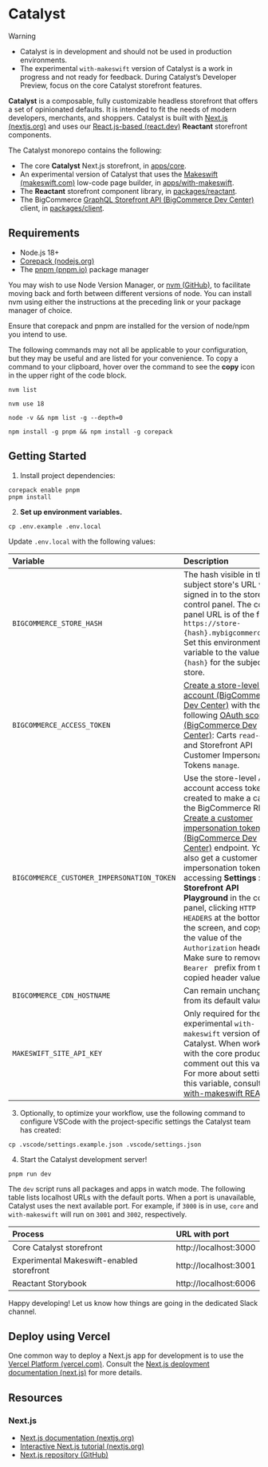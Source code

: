 # Catalyst

> [!WARNING]
> - Catalyst is in development and should not be used in production environments.
> - The experimental `with-makeswift` version of Catalyst is a work in progress and not ready for feedback. During Catalyst’s Developer Preview, focus on the core Catalyst storefront features.

**Catalyst** is a composable, fully customizable headless storefront that offers a set of opinionated defaults. It is intended to fit the needs of modern developers, merchants, and shoppers. Catalyst is built with [Next.js (nextjs.org)](https://nextjs.org/) and uses our [React.js-based (react.dev)](https://react.dev/) **Reactant** storefront components.

The Catalyst monorepo contains the following:

* The core **Catalyst** Next.js storefront, in [apps/core](apps/core).
* An experimental version of Catalyst that uses the [Makeswift (makeswift.com)](https://www.makeswift.com/) low-code page builder, in [apps/with-makeswift](apps/with-makeswift).
* The **Reactant** storefront component library, in [packages/reactant](packages/reactant).
* The BigCommerce [GraphQL Storefront API (BigCommerce Dev Center)](https://developer.bigcommerce.com/docs/graphql-storefront) client, in [packages/client](packages/client).

## Requirements

* Node.js 18+
* [Corepack (nodejs.org)](https://nodejs.org/api/corepack.html)
* The [pnpm (pnpm.io)](https://pnpm.io/) package manager

You may wish to use Node Version Manager, or [nvm (GitHub)](https://github.com/nvm-sh/nvm#installing-and-updating), to facilitate moving back and forth between different versions of node. You can install nvm using either the instructions at the preceding link or your package manager of choice.

Ensure that corepack and pnpm are installed for the version of node/npm you intend to use.

The following commands may not all be applicable to your configuration, but they may be useful and are listed for your convenience. To copy a command to your clipboard, hover over the command to see the **copy** icon in the upper right of the code block.

```shell
nvm list
```

```shell
nvm use 18
```

```shell
node -v && npm list -g --depth=0
```

```shell
npm install -g pnpm && npm install -g corepack
```

## Getting Started

1. Install project dependencies:

```shell
corepack enable pnpm
pnpm install
```

2. **Set up environment variables.**

```shell
cp .env.example .env.local
```

Update `.env.local` with the following values:

| Variable | Description |
|:---------|:------------|
| `BIGCOMMERCE_STORE_HASH` | The hash visible in the subject store's URL when signed in to the store control panel. The control panel URL is of the form `https://store-{hash}.mybigcommerce.com`. Set this environment variable to the value of `{hash}` for the subject store. |
| `BIGCOMMERCE_ACCESS_TOKEN` | [Create a store-level API account (BigCommerce Dev Center)](https://developer.bigcommerce.com/api-docs/getting-started/api-accounts#creating-store-level-api-credentials) with the following [OAuth scopes (BigCommerce Dev Center)](https://developer.bigcommerce.com/api-docs/getting-started/api-accounts#oauth-scopes): Carts `read-only` and Storefront API Customer Impersonation Tokens `manage`. |
| `BIGCOMMERCE_CUSTOMER_IMPERSONATION_TOKEN` | Use the store-level API account access token you created to make a call to the BigCommerce REST [Create a customer impersonation token (BigCommerce Dev Center)](https://developer.bigcommerce.com/docs/storefront-auth/tokens/customer-impersonation-token#create-a-token) endpoint. You can also get a customer impersonation token by accessing **Settings > Storefront API Playground** in the control panel, clicking `HTTP HEADERS` at the bottom of the screen, and copying the value of the `Authorization` header. Make sure to remove the `Bearer ` prefix from the copied header value. |
| `BIGCOMMERCE_CDN_HOSTNAME` | Can remain unchanged from its default value. |
| `MAKESWIFT_SITE_API_KEY` | Only required for the experimental `with-makeswift` version of Catalyst. When working with the core product, comment out this variable. For more about setting this variable, consult the [with-makeswift README](https://github.com/bigcommerce/catalyst/blob/main/apps/with-makeswift/README.md#create-a-makeswift-api-key). |

3. Optionally, to optimize your workflow, use the following command to configure VSCode with the project-specific settings the Catalyst team has created:

```shell
cp .vscode/settings.example.json .vscode/settings.json
```

4. Start the Catalyst development server!

```shell
pnpm run dev
```

The `dev` script runs all packages and apps in watch mode. The following table lists localhost URLs with the default ports. When a port is unavailable, Catalyst uses the next available port. For example, if `3000` is in use, `core` and `with-makeswift` will run on `3001` and `3002`, respectively.

| Process | URL with port |
|:--------|:--------------|
| Core Catalyst storefront | http://localhost:3000 |
| Experimental Makeswift-enabled storefront | http://localhost:3001 |
| Reactant Storybook | http://localhost:6006 |

Happy developing! Let us know how things are going in the dedicated Slack channel.

## Deploy using Vercel

One common way to deploy a Next.js app for development is to use the [Vercel Platform (vercel.com)](https://vercel.com/new?utm_medium=default-template&filter=next.js&utm_source=create-next-app&utm_campaign=create-next-app-readme). Consult the [Next.js deployment documentation (next.js)](https://nextjs.org/docs/deployment) for more details.

## Resources

### Next.js

- [Next.js documentation (nextjs.org)](https://nextjs.org/docs)
- [Interactive Next.js tutorial (nextjs.org)](https://nextjs.org/learn)
- [Next.js repository (GitHub)](https://github.com/vercel/next.js/)
